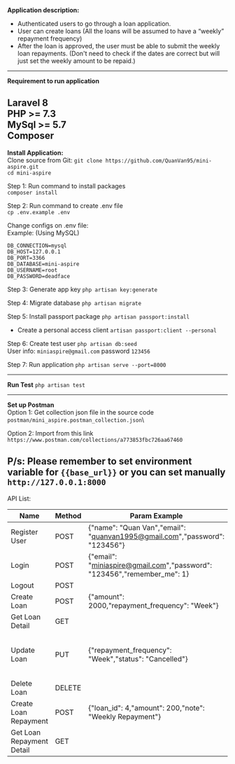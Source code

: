 **Application description:**
- Authenticated users to go through a loan application.
- User can create loans (All the loans will be assumed to have a “weekly” repayment frequency)
- After the loan is approved, the user must be able to submit the weekly loan repayments.
  (Don't need to check if the dates are correct but will just set the weekly amount to be repaid.)
----
**Requirement to run application**

Laravel 8 \
PHP >= 7.3 \
MySql >= 5.7 \
Composer
----
**Install Application:** \
Clone source from Git: `git clone https://github.com/QuanVan95/mini-aspire.git` \
`cd mini-aspire`

Step 1: Run command to install packages\
`composer install`

Step 2: Run command to create .env file\
`cp .env.example .env`

Change configs on .env file: \
Example: (Using MySQL)
```
DB_CONNECTION=mysql
DB_HOST=127.0.0.1
DB_PORT=3366
DB_DATABASE=mini-aspire
DB_USERNAME=root
DB_PASSWORD=deadface
```
Step 3: Generate app key `php artisan key:generate`

Step 4: Migrate database `php artisan migrate`

Step 5: Install passport package `php artisan passport:install`

- Create a personal access client `artisan passport:client --personal`

Step 6: Create test user `php artisan db:seed` \
User info: `miniaspire@gmail.com` password `123456`

Step 7: Run application `php artisan serve --port=8000`

-----
**Run Test** `php artisan test`

-----
**Set up Postman**  
Option 1: Get collection json file in the source code\
`postman/mini_aspire.postman_collection.json`\

Option 2: Import from this link
`https://www.postman.com/collections/a773853fbc726aa67460`

P/s: Please remember to set environment variable for `{{base_url}}`
or you can set manually `http://127.0.0.1:8000`
----
API List:

| Name      | Method | Param Example | Note |Endpoint |
| ----------- | ----------- | ----------- | ----------- |----------- |
|   Register User    | POST|{"name": "Quan Van","email": "quanvan1995@gmail.com","password": "123456"} | | /api/v1/auth/register|
|   Login    | POST|{"email": "miniaspire@gmail.com","password": "123456","remember_me": 1} | |/api/v1/auth/login|
|   Logout    | POST| | | /api/v1/auth/logout|
|   Create Loan    | POST| {"amount": 2000,"repayment_frequency": "Week"}| | /api/v1/loans|
|   Get Loan Detail    | GET |  | | /api/v1/loans/{loanId}
|   Update Loan    | PUT | {"repayment_frequency": "Week","status": "Cancelled"}  | Status will be: Open, Approved, Completed, Cancelled  |/api/v1/loans/{loanId}|
|   Delete Loan    | DELETE | | Using soft delete | /api/v1/loans/{loanId}|
|   Create Loan Repayment    | POST | {"loan_id": 4,"amount": 200,"note": "Weekly Repayment"}|  |  /api/v1/repayments|
|   Get Loan Repayment Detail    | GET |  | | /api/v1/repayments/{loanRepaymentId}|